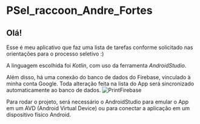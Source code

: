 # PSel_raccoon_Andre_Fortes

## Olá! 

Esse é meu aplicativo que faz uma lista de tarefas conforme solicitado nas orientações para o processo seletivo :) 

A linguagem escolhida foi _Kotlin_, com uso da ferramenta _AndroidStudio_.

Além disso, há uma conexão do banco de dados do Firebase, vinculado à minha conta Google. Toda alteração feita na lista do App será sincronizado automaticamente ao banco de dados. ![PrintFirebase](https://imgur.com/a/v6kM4Ko)

Para rodar o projeto, será necessário o AndroidStudio para emular o App em um AVD (Android Virtual Device) ou para conectar a aplicação em um dispositivo físico Android.
